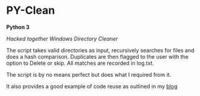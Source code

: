 # PY-Clean

**Python 3**

_Hacked together Windows Directory Cleaner_

The script takes valid directories as input, recursively searches for files and does a hash comparison. Duplicates are then flagged to the user with the option to Delete or skip. All matches are recorded in log.txt.

The script is by no means perfect but does what I required from it. 

It also provides a good example of code reuse as outlined in my [blog](https://ultimacybr.co.uk/)
